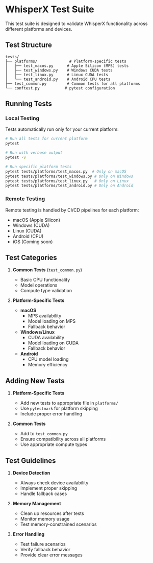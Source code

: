 # WhisperX Test Suite

This test suite is designed to validate WhisperX functionality across different platforms and devices.

## Test Structure

```
tests/
├── platforms/              # Platform-specific tests
│   ├── test_macos.py      # Apple Silicon (MPS) tests
│   ├── test_windows.py    # Windows CUDA tests
│   ├── test_linux.py      # Linux CUDA tests
│   └── test_android.py    # Android CPU tests
├── test_common.py         # Common tests for all platforms
└── conftest.py           # pytest configuration
```

## Running Tests

### Local Testing
Tests automatically run only for your current platform:

```bash
# Run all tests for current platform
pytest

# Run with verbose output
pytest -v

# Run specific platform tests
pytest tests/platforms/test_macos.py  # Only on macOS
pytest tests/platforms/test_windows.py # Only on Windows
pytest tests/platforms/test_linux.py   # Only on Linux
pytest tests/platforms/test_android.py # Only on Android
```

### Remote Testing
Remote testing is handled by CI/CD pipelines for each platform:
- macOS (Apple Silicon)
- Windows (CUDA)
- Linux (CUDA)
- Android (CPU)
- iOS (Coming soon)

## Test Categories

1. **Common Tests** (`test_common.py`)
   - Basic CPU functionality
   - Model operations
   - Compute type validation

2. **Platform-Specific Tests**
   - **macOS**
     * MPS availability
     * Model loading on MPS
     * Fallback behavior
   - **Windows/Linux**
     * CUDA availability
     * Model loading on CUDA
     * Fallback behavior
   - **Android**
     * CPU model loading
     * Memory efficiency

## Adding New Tests

1. **Platform-Specific Tests**
   - Add new tests to appropriate file in `platforms/`
   - Use `pytestmark` for platform skipping
   - Include proper error handling

2. **Common Tests**
   - Add to `test_common.py`
   - Ensure compatibility across all platforms
   - Use appropriate compute types

## Test Guidelines

1. **Device Detection**
   - Always check device availability
   - Implement proper skipping
   - Handle fallback cases

2. **Memory Management**
   - Clean up resources after tests
   - Monitor memory usage
   - Test memory-constrained scenarios

3. **Error Handling**
   - Test failure scenarios
   - Verify fallback behavior
   - Provide clear error messages
